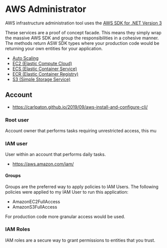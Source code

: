 # AWS Administrator
AWS infrastructure administration tool uses the [AWS SDK for .NET Version 3](https://docs.aws.amazon.com/sdkfornet/v3/apidocs/index.html)

These services are a proof of concept facade. This means they simply wrap the massive AWS SDK and group the responsibilities in a cohesive manner. The methods return ASW SDK types where your production code would be returning your own entities for your application.

- [Auto Scaling](https://github.com/carlpaton/AwsAdministrator/tree/master/Business/AmazonWebServices/Autoscaling)
- [EC2 (Elastic Compute Cloud)](https://github.com/carlpaton/AwsAdministrator/tree/master/Business/AmazonWebServices/Ec2)
- [ECS (Elastic Container Service)](https://github.com/carlpaton/AwsAdministrator/tree/master/Business/AmazonWebServices/Ecs)
- [ECR (Elastic Container Registry)](https://github.com/carlpaton/AwsAdministrator/tree/master/Business/AmazonWebServices/Ecr)
- [S3 (Simple Storage Service)](https://github.com/carlpaton/AwsAdministrator/tree/master/Business/AmazonWebServices/S3)

## Account

- https://carlpaton.github.io/2019/09/aws-install-and-configure-cli/

### Root user

Account owner that performs tasks requiring unrestricted access, this mu

### IAM user

User within an account that performs daily tasks.

- https://aws.amazon.com/iam/

#### Groups

Groups are the preferred way to apply policies to IAM Users. The following policies were applied to my IAM User to run this application:

- AmazonEC2FullAccess
- AmazonS3FullAccess

For production code more granular access would be used.

### IAM Roles

IAM roles are a secure way to grant permissions to entities that you trust.